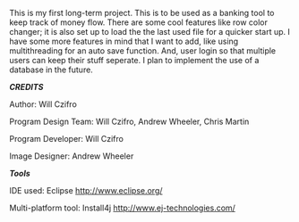This is my first long-term project. This is to be used as a banking tool to keep track of money flow. There are some cool features like row color changer; it is also set up to load the the last used file for a quicker start up. I have some more features in mind that I want to add, like using multithreading for an auto save function. And, user login so that multiple users can keep their stuff seperate. I plan to implement the use of a database in the future.



***CREDITS***

Author: Will Czifro

Program Design Team:
			Will Czifro,
			Andrew Wheeler,
			Chris Martin

Program Developer: Will Czifro

Image Designer: Andrew Wheeler

***Tools***

IDE used: Eclipse   http://www.eclipse.org/

Multi-platform tool: Install4j    http://www.ej-technologies.com/
